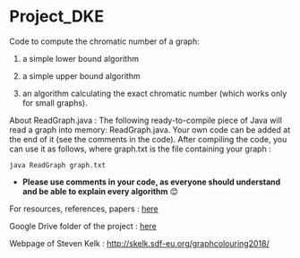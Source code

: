 # Project_DKE
Code to compute the chromatic number of a graph: 

1) a simple lower bound algorithm
 
2) a simple upper  bound algorithm
 
3) an algorithm calculating the exact chromatic number (which works only for small graphs).



About ReadGraph.java : 
The following ready-to-compile piece of Java will read a graph into memory: ReadGraph.java. Your own code can be added at the end of it (see the comments in the code). After compiling the code, you can use it as follows, where graph.txt is the file containing your graph : 

`java ReadGraph graph.txt`


* **Please use comments in your code, as everyone should understand and be able to explain every algorithm** 😊


For resources, references, papers : [here](https://docs.google.com/document/d/13QhibDLM-73m38uh7lM35aTR0fpSnLDO_GMwSsSPhUM/edit?usp=sharing)

Google Drive folder of the project : [here](https://drive.google.com/drive/u/0/folders/0BwhbC493k-bdLS1EN3BmTlYxNFE?ogsrc=32)


Webpage of Steven Kelk : http://skelk.sdf-eu.org/graphcolouring2018/

